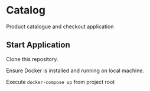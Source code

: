 # Catalog
Product catalogue and checkout application

## Start Application
Clone this repository.

Ensure Docker is installed and running on local machine.

Execute `docker-compose up` from project root
